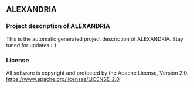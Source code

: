 ## ALEXANDRIA
### Project description of ALEXANDRIA
This is the automatic generated project description of ALEXANDRIA. Stay tuned for updates :-)
### License
All software is copyright and protected by the Apache License, Version 2.0.
https://www.apache.org/licenses/LICENSE-2.0